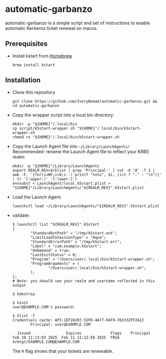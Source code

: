# automatic-garbanzo
automatic-garbanzo is a simple script and set of instructions to enable
automatic Kerberos ticket renewal on macos.

## Prerequisites
- Install kstart from [Homebrew](https://brew.sh/)
   ```shell
   brew install kstart
   ```

## Installation
- Clone this repository
  ```shell
  git clone https://github.com/IvoryNomad/automatic-garbanzo.git && cd automatic-garbanzo
  ```
- Copy the wrapper script into a local bin directory:
  ```shell
  mkdir -p "${HOME}"/.local/bin
  cp script/k5start-wrapper.sh "${HOME}"/.local/bin/k5start-wrapper.sh
  chmod +x "${HOME}"/.local/bin/k5start-wrapper.sh
  ```
- Copy the Launch Agent file into `~/Library/LaunchAgents/`
  Recommended: rename the Launch Agent file to reflect your KRB5 realm:
  ```shell
  mkdir -p "${HOME}"/Library/LaunchAgents
  export REALM_REV=$(klist | grep 'Principal:' | cut -d '@' -f 2 | awk -F. '{for(i=NF;i>0;i--) printf "%s%s", $i, (i>1 ? "." : "\n")}' | tr '[:upper:]' '[:lower:]')
  envsubst < LaunchAgent/local.k5start.plist > "${HOME}"/Library/LaunchAgents/"${REALM_REV}".k5start.plist
  ```
- Load the Launch Agent:
  ```shell
  launchctl load ~/Library/LaunchAgents/"${REALM_REV}".k5start.plist
  ```
- validate:
  ```shell
  $ launchctl list "${REALM_REV}".k5start
  {
          "StandardOutPath" = "/tmp/k5start.out";
          "LimitLoadToSessionType" = "Aqua";
          "StandardErrorPath" = "/tmp/k5start.err";
          "Label" = "com.example.k5start";
          "OnDemand" = true;
          "LastExitStatus" = 0;
          "Program" = "/Users/user/.local/bin/k5start-wrapper.sh";
          "ProgramArguments" = (
                  "/Users/user/.local/bin/k5start-wrapper.sh";
          );
  };
  # Note: you should see your realm and username reflected in this output

  $ kdestroy
  
  $ kinit
  user@EXAMPLE.COM's password: 
  
  $ klist -f
  Credentials cache: API:1EF28287-52FD-4A77-94F9-763332FF2A22
          Principal: user@EXAMPLE.COM
  
    Issued                Expires             Flags    Principal
  Feb 10 11:13:03 2025  Feb 11 11:12:58 2025  FRIA   krbtgt/EXAMPLE.COM@EXAMPLE.COM
  ```
  The `R` flag shows that your tickets are renewable.

